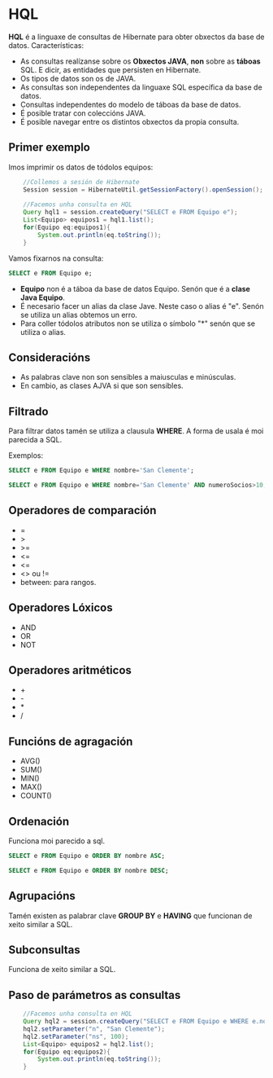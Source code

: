 # HQL

**HQL** é a linguaxe de consultas de Hibernate para obter obxectos da base de datos. Características:

- As consultas realízanse sobre os **Obxectos JAVA**, **non** sobre as **táboas** SQL. E dicir, as entidades que persisten en Hibernate.
- Os tipos de datos son os de JAVA.
- As consultas son independentes da linguaxe SQL específica da base de datos.
- Consultas independentes do modelo de táboas da base de datos.
- É posible tratar con coleccións JAVA.
- É posible navegar entre os distintos obxectos da propia consulta.

## Primer exemplo

Imos imprimir os datos de tódolos equipos:

```java
    //Collemos a sesión de Hibernate
    Session session = HibernateUtil.getSessionFactory().openSession();
        
    //Facemos unha consulta en HQL
    Query hql1 = session.createQuery("SELECT e FROM Equipo e");
    List<Equipo> equipos1 = hql1.list();
    for(Equipo eq:equipos1){
        System.out.println(eq.toString());
    }
```

Vamos fixarnos na consulta:

```sql
SELECT e FROM Equipo e;
```

- **Equipo** non é a táboa da base de datos Equipo. Senón que é a **clase Java Equipo**.
- É necesario facer un alias da clase Jave. Neste caso o alias é "e". Senón se utiliza un alias obtemos un erro.
- Para coller tódolos atributos non se utiliza o símbolo "\*" senón que se utiliza o alias.

## Consideracións 

- As palabras clave non son sensibles a maiusculas e minúsculas.
- En cambio, as clases AJVA si que son sensibles.

## Filtrado

Para filtrar datos tamén se utiliza a clausula **WHERE**. A forma de usala é moi parecida a SQL.

Exemplos:

```sql
SELECT e FROM Equipo e WHERE nombre='San Clemente';

SELECT e FROM Equipo e WHERE nombre='San Clemente' AND numeroSocios>10;

```
## Operadores de comparación

- =
- \>
- \>=
- <=
- <=
- <> ou !=
- between: para rangos.

## Operadores Lóxicos

- AND
- OR
- NOT

## Operadores aritméticos

- \+
- \-
- \*
- /

## Funcións de agragación

- AVG()
- SUM()
- MIN()
- MAX()
- COUNT()

## Ordenación

Funciona moi parecido a sql.

```sql
SELECT e FROM Equipo e ORDER BY nombre ASC;

SELECT e FROM Equipo e ORDER BY nombre DESC;

```

## Agrupacións

Tamén existen as palabrar clave **GROUP BY** e **HAVING** que funcionan de xeito similar a SQL.

## Subconsultas

Funciona de xeito similar a SQL.

## Paso de parámetros as consultas

```java
    //Facemos unha consulta en HQL
    Query hql2 = session.createQuery("SELECT e FROM Equipo e WHERE e.nome=:n AND e.numeroSocios>:ns");
    hql2.setParameter("n", "San Clemente");
    hql2.setParameter("ns", 100);
    List<Equipo> equipos2 = hql2.list();
    for(Equipo eq:equipos2){
        System.out.println(eq.toString());
    } 
```





